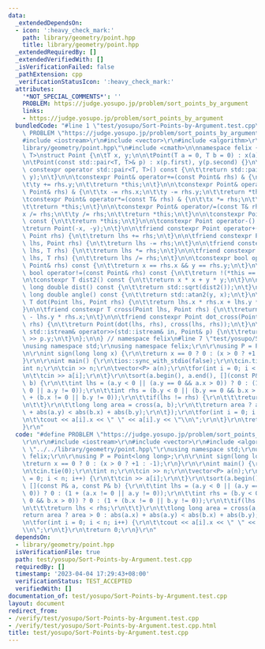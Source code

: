 ```yaml
---
data:
  _extendedDependsOn:
  - icon: ':heavy_check_mark:'
    path: library/geometry/point.hpp
    title: library/geometry/point.hpp
  _extendedRequiredBy: []
  _extendedVerifiedWith: []
  _isVerificationFailed: false
  _pathExtension: cpp
  _verificationStatusIcon: ':heavy_check_mark:'
  attributes:
    '*NOT_SPECIAL_COMMENTS*': ''
    PROBLEM: https://judge.yosupo.jp/problem/sort_points_by_argument
    links:
    - https://judge.yosupo.jp/problem/sort_points_by_argument
  bundledCode: "#line 1 \"test/yosupo/Sort-Points-by-Argument.test.cpp\"\n#define\
    \ PROBLEM \"https://judge.yosupo.jp/problem/sort_points_by_argument\"\r\n\r\n\
    #include <iostream>\r\n#include <vector>\r\n#include <algorithm>\r\n#line 3 \"\
    library/geometry/point.hpp\"\n#include <cmath>\n\nnamespace felix {\n\ntemplate<class\
    \ T>\nstruct Point {\n\tT x, y;\n\n\tPoint(T a = 0, T b = 0) : x(a), y(b) {}\n\
    \n\tPoint(const std::pair<T, T>& p) : x(p.first), y(p.second) {}\n\n\texplicit\
    \ constexpr operator std::pair<T, T>() const {\n\t\treturn std::pair<T, T>(x,\
    \ y);\n\t}\n\n\tconstexpr Point& operator+=(const Point& rhs) & {\n\t\tx += rhs.x;\n\
    \t\ty += rhs.y;\n\t\treturn *this;\n\t}\n\n\tconstexpr Point& operator-=(const\
    \ Point& rhs) & {\n\t\tx -= rhs.x;\n\t\ty -= rhs.y;\n\t\treturn *this;\n\t}\n\n\
    \tconstexpr Point& operator*=(const T& rhs) & {\n\t\tx *= rhs;\n\t\ty *= rhs;\n\
    \t\treturn *this;\n\t}\n\n\tconstexpr Point& operator/=(const T& rhs) & {\n\t\t\
    x /= rhs;\n\t\ty /= rhs;\n\t\treturn *this;\n\t}\n\n\tconstexpr Point operator+()\
    \ const {\n\t\treturn *this;\n\t}\n\n\tconstexpr Point operator-() const {\n\t\
    \treturn Point(-x, -y);\n\t}\n\n\tfriend constexpr Point operator+(Point lhs,\
    \ Point rhs) {\n\t\treturn lhs += rhs;\n\t}\n\n\tfriend constexpr Point operator-(Point\
    \ lhs, Point rhs) {\n\t\treturn lhs -= rhs;\n\t}\n\n\tfriend constexpr Point operator*(Point\
    \ lhs, T rhs) {\n\t\treturn lhs *= rhs;\n\t}\n\n\tfriend constexpr Point operator/(Point\
    \ lhs, T rhs) {\n\t\treturn lhs /= rhs;\n\t}\n\n\tconstexpr bool operator==(const\
    \ Point& rhs) const {\n\t\treturn x == rhs.x && y == rhs.y;\n\t}\n\n\tconstexpr\
    \ bool operator!=(const Point& rhs) const {\n\t\treturn !(*this == rhs);\n\t}\n\
    \n\tconstexpr T dist2() const {\n\t\treturn x * x + y * y;\n\t}\n\n\tconstexpr\
    \ long double dist() const {\n\t\treturn std::sqrt(dist2());\n\t}\n\n\tconstexpr\
    \ long double angle() const {\n\t\treturn std::atan2(y, x);\n\t}\n\n\tfriend constexpr\
    \ T dot(Point lhs, Point rhs) {\n\t\treturn lhs.x * rhs.x + lhs.y * rhs.y;\n\t\
    }\n\n\tfriend constexpr T cross(Point lhs, Point rhs) {\n\t\treturn lhs.x * rhs.y\
    \ - lhs.y * rhs.x;\n\t}\n\n\tfriend constexpr Point dot_cross(Point lhs, Point\
    \ rhs) {\n\t\treturn Point(dot(lhs, rhs), cross(lhs, rhs));\n\t}\n\n\tfriend constexpr\
    \ std::istream& operator>>(std::istream& in, Point& p) {\n\t\treturn in >> p.x\
    \ >> p.y;\n\t}\n};\n\n} // namespace felix\n#line 7 \"test/yosupo/Sort-Points-by-Argument.test.cpp\"\
    \nusing namespace std;\r\nusing namespace felix;\r\n\r\nusing P = Point<long long>;\r\
    \n\r\nint sign(long long x) {\r\n\treturn x == 0 ? 0 : (x > 0 ? +1 : -1);\r\n\
    }\r\n\r\nint main() {\r\n\tios::sync_with_stdio(false);\r\n\tcin.tie(0);\r\n\t\
    int n;\r\n\tcin >> n;\r\n\tvector<P> a(n);\r\n\tfor(int i = 0; i < n; i++) {\r\
    \n\t\tcin >> a[i];\r\n\t}\r\n\tsort(a.begin(), a.end(), [](const P& a, const P&\
    \ b) {\r\n\t\tint lhs = (a.y < 0 || (a.y == 0 && a.x > 0)) ? 0 : (1 + (a.x !=\
    \ 0 || a.y != 0));\r\n\t\tint rhs = (b.y < 0 || (b.y == 0 && b.x > 0)) ? 0 : (1\
    \ + (b.x != 0 || b.y != 0));\r\n\t\tif(lhs != rhs) {\r\n\t\t\treturn lhs < rhs;\r\
    \n\t\t}\r\n\t\tlong long area = cross(a, b);\r\n\t\treturn area ? area > 0 : abs(a.x)\
    \ + abs(a.y) < abs(b.x) + abs(b.y);\r\n\t});\r\n\tfor(int i = 0; i < n; i++) {\r\
    \n\t\tcout << a[i].x << \" \" << a[i].y << \"\\n\";\r\n\t}\r\n\treturn 0;\r\n\
    }\r\n"
  code: "#define PROBLEM \"https://judge.yosupo.jp/problem/sort_points_by_argument\"\
    \r\n\r\n#include <iostream>\r\n#include <vector>\r\n#include <algorithm>\r\n#include\
    \ \"../../library/geometry/point.hpp\"\r\nusing namespace std;\r\nusing namespace\
    \ felix;\r\n\r\nusing P = Point<long long>;\r\n\r\nint sign(long long x) {\r\n\
    \treturn x == 0 ? 0 : (x > 0 ? +1 : -1);\r\n}\r\n\r\nint main() {\r\n\tios::sync_with_stdio(false);\r\
    \n\tcin.tie(0);\r\n\tint n;\r\n\tcin >> n;\r\n\tvector<P> a(n);\r\n\tfor(int i\
    \ = 0; i < n; i++) {\r\n\t\tcin >> a[i];\r\n\t}\r\n\tsort(a.begin(), a.end(),\
    \ [](const P& a, const P& b) {\r\n\t\tint lhs = (a.y < 0 || (a.y == 0 && a.x >\
    \ 0)) ? 0 : (1 + (a.x != 0 || a.y != 0));\r\n\t\tint rhs = (b.y < 0 || (b.y ==\
    \ 0 && b.x > 0)) ? 0 : (1 + (b.x != 0 || b.y != 0));\r\n\t\tif(lhs != rhs) {\r\
    \n\t\t\treturn lhs < rhs;\r\n\t\t}\r\n\t\tlong long area = cross(a, b);\r\n\t\t\
    return area ? area > 0 : abs(a.x) + abs(a.y) < abs(b.x) + abs(b.y);\r\n\t});\r\
    \n\tfor(int i = 0; i < n; i++) {\r\n\t\tcout << a[i].x << \" \" << a[i].y << \"\
    \\n\";\r\n\t}\r\n\treturn 0;\r\n}\r\n"
  dependsOn:
  - library/geometry/point.hpp
  isVerificationFile: true
  path: test/yosupo/Sort-Points-by-Argument.test.cpp
  requiredBy: []
  timestamp: '2023-04-04 17:29:43+08:00'
  verificationStatus: TEST_ACCEPTED
  verifiedWith: []
documentation_of: test/yosupo/Sort-Points-by-Argument.test.cpp
layout: document
redirect_from:
- /verify/test/yosupo/Sort-Points-by-Argument.test.cpp
- /verify/test/yosupo/Sort-Points-by-Argument.test.cpp.html
title: test/yosupo/Sort-Points-by-Argument.test.cpp
---
```

